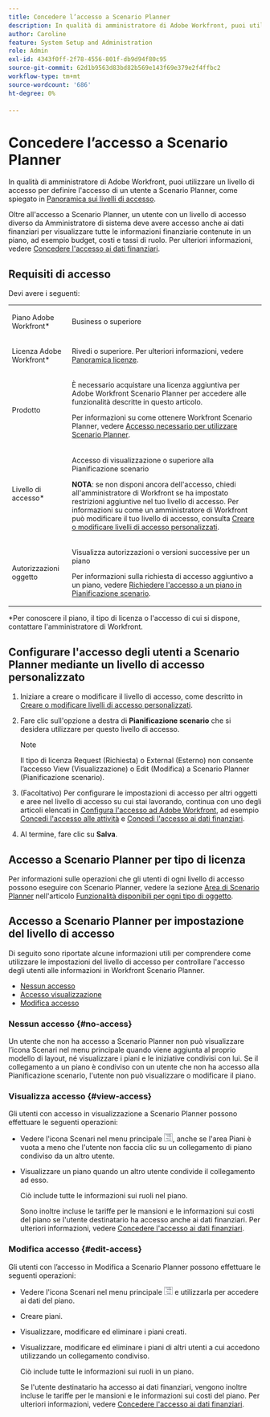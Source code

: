 ```yaml
---
title: Concedere l’accesso a Scenario Planner
description: In qualità di amministratore di Adobe Workfront, puoi utilizzare un livello di accesso per definire l’accesso di un utente a Scenario Planner.
author: Caroline
feature: System Setup and Administration
role: Admin
exl-id: 4343f0ff-2f78-4556-801f-db9d94f80c95
source-git-commit: 62d1b9563d83bd82b569e143f69e379e2f4ffbc2
workflow-type: tm+mt
source-wordcount: '686'
ht-degree: 0%

---
```


# Concedere l’accesso a Scenario Planner

In qualità di amministratore di Adobe Workfront, puoi utilizzare un livello di accesso per definire l&#39;accesso di un utente a Scenario Planner, come spiegato in [Panoramica sui livelli di accesso](../../../administration-and-setup/add-users/access-levels-and-object-permissions/access-levels-overview.md).

Oltre all&#39;accesso a Scenario Planner, un utente con un livello di accesso diverso da Amministratore di sistema deve avere accesso anche ai dati finanziari per visualizzare tutte le informazioni finanziarie contenute in un piano, ad esempio budget, costi e tassi di ruolo. Per ulteriori informazioni, vedere [Concedere l&#39;accesso ai dati finanziari](../../../administration-and-setup/add-users/configure-and-grant-access/grant-access-financial.md).

## Requisiti di accesso

Devi avere i seguenti:

<table style="table-layout:auto"> 
 <col> 
 <col> 
 <tbody> 
  <tr> 
   <td role="rowheader"> <p>Piano Adobe Workfront*</p> </td> 
   <td>Business o superiore</td> 
  </tr> 
  <tr> 
   <td role="rowheader">Licenza Adobe Workfront*</td> 
   <td> <p>Rivedi o superiore. Per ulteriori informazioni, vedere <a href="../../../administration-and-setup/add-users/access-levels-and-object-permissions/wf-licenses.md" class="MCXref xref" data-mc-variable-override="">Panoramica licenze</a>.</p> </td> 
  </tr> 
  <tr> 
   <td role="rowheader">Prodotto</td> 
   <td> <p>È necessario acquistare una licenza aggiuntiva per Adobe Workfront Scenario Planner per accedere alle funzionalità descritte in questo articolo.</p> <p>Per informazioni su come ottenere Workfront Scenario Planner, vedere <a href="../../../scenario-planner/access-needed-to-use-sp.md" class="MCXref xref" data-mc-variable-override="">Accesso necessario per utilizzare Scenario Planner</a>. </p> </td> 
  </tr> 
  <tr> 
   <td role="rowheader">Livello di accesso*</td> 
   <td> <p>Accesso di visualizzazione o superiore alla Pianificazione scenario</p> <p><b>NOTA</b>: se non disponi ancora dell'accesso, chiedi all'amministratore di Workfront se ha impostato restrizioni aggiuntive nel tuo livello di accesso. Per informazioni su come un amministratore di Workfront può modificare il tuo livello di accesso, consulta <a href="../../../administration-and-setup/add-users/configure-and-grant-access/create-modify-access-levels.md" class="MCXref xref" data-mc-variable-override="">Creare o modificare livelli di accesso personalizzati</a>.</p> </td> 
  </tr> 
  <tr data-mc-conditions=""> 
   <td role="rowheader"> <p>Autorizzazioni oggetto</p> </td> 
   <td> <p>Visualizza autorizzazioni o versioni successive per un piano</p> <p>Per informazioni sulla richiesta di accesso aggiuntivo a un piano, vedere <a href="../../../scenario-planner/request-access-to-plan.md" class="MCXref xref" data-mc-variable-override="">Richiedere l'accesso a un piano in Pianificazione scenario</a>.</p> </td> 
  </tr> 
 </tbody> 
</table>

&#42;Per conoscere il piano, il tipo di licenza o l&#39;accesso di cui si dispone, contattare l&#39;amministratore di Workfront.

## Configurare l&#39;accesso degli utenti a Scenario Planner mediante un livello di accesso personalizzato

1. Iniziare a creare o modificare il livello di accesso, come descritto in [Creare o modificare livelli di accesso personalizzati](../../../administration-and-setup/add-users/configure-and-grant-access/create-modify-access-levels.md).
1. Fare clic sull&#39;opzione a destra di **Pianificazione scenario** che si desidera utilizzare per questo livello di accesso.

   >[!NOTE]
   >
   >Il tipo di licenza Request (Richiesta) o External (Esterno) non consente l’accesso View (Visualizzazione) o Edit (Modifica) a Scenario Planner (Pianificazione scenario).

1. (Facoltativo) Per configurare le impostazioni di accesso per altri oggetti e aree nel livello di accesso su cui stai lavorando, continua con uno degli articoli elencati in [Configura l&#39;accesso ad Adobe Workfront](../../../administration-and-setup/add-users/configure-and-grant-access/configure-access.md), ad esempio [Concedi l&#39;accesso alle attività](../../../administration-and-setup/add-users/configure-and-grant-access/grant-access-tasks.md) e [Concedi l&#39;accesso ai dati finanziari](../../../administration-and-setup/add-users/configure-and-grant-access/grant-access-financial.md).
1. Al termine, fare clic su **Salva**.

## Accesso a Scenario Planner per tipo di licenza

Per informazioni sulle operazioni che gli utenti di ogni livello di accesso possono eseguire con Scenario Planner, vedere la sezione [Area di Scenario Planner](../../../administration-and-setup/add-users/access-levels-and-object-permissions/functionality-available-for-each-object-type.md#scenario) nell&#39;articolo [Funzionalità disponibili per ogni tipo di oggetto](../../../administration-and-setup/add-users/access-levels-and-object-permissions/functionality-available-for-each-object-type.md).

## Accesso a Scenario Planner per impostazione del livello di accesso

Di seguito sono riportate alcune informazioni utili per comprendere come utilizzare le impostazioni del livello di accesso per controllare l&#39;accesso degli utenti alle informazioni in Workfront Scenario Planner.

* [Nessun accesso](#no-access)
* [Accesso visualizzazione](#view-access)
* [Modifica accesso](#edit-access)

### Nessun accesso {#no-access}

Un utente che non ha accesso a Scenario Planner non può visualizzare l’icona Scenari nel menu principale quando viene aggiunta al proprio modello di layout, né visualizzare i piani e le iniziative condivisi con lui. Se il collegamento a un piano è condiviso con un utente che non ha accesso alla Pianificazione scenario, l&#39;utente non può visualizzare o modificare il piano.

### Visualizza accesso {#view-access}

Gli utenti con accesso in visualizzazione a Scenario Planner possono effettuare le seguenti operazioni:

* Vedere l&#39;icona Scenari nel menu principale ![](assets/esp-icon-in-main-menu.png), anche se l&#39;area Piani è vuota a meno che l&#39;utente non faccia clic su un collegamento di piano condiviso da un altro utente.
* Visualizzare un piano quando un altro utente condivide il collegamento ad esso.

  Ciò include tutte le informazioni sui ruoli nel piano.

  Sono inoltre incluse le tariffe per le mansioni e le informazioni sui costi del piano se l&#39;utente destinatario ha accesso anche ai dati finanziari. Per ulteriori informazioni, vedere [Concedere l&#39;accesso ai dati finanziari](../../../administration-and-setup/add-users/configure-and-grant-access/grant-access-financial.md).

### Modifica accesso {#edit-access}

Gli utenti con l’accesso in Modifica a Scenario Planner possono effettuare le seguenti operazioni:

* Vedere l&#39;icona Scenari nel menu principale ![](assets/esp-icon-in-main-menu.png) e utilizzarla per accedere ai dati del piano.
* Creare piani.
* Visualizzare, modificare ed eliminare i piani creati.
* Visualizzare, modificare ed eliminare i piani di altri utenti a cui accedono utilizzando un collegamento condiviso.

  Ciò include tutte le informazioni sui ruoli in un piano.

  Se l&#39;utente destinatario ha accesso ai dati finanziari, vengono inoltre incluse le tariffe per le mansioni e le informazioni sui costi del piano. Per ulteriori informazioni, vedere [Concedere l&#39;accesso ai dati finanziari](../../../administration-and-setup/add-users/configure-and-grant-access/grant-access-financial.md).

